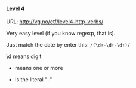 #### Level 4

URL: http://vg.no/ctf/level4-http-verbs/

Very easy level (if you know regexp, that is).

Just match the date by enter this: `/(\d+-\d+-\d+)/`

\d means digit
+ means one or more
- is the literal "-"

